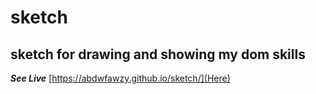 # sketch
## sketch for drawing and showing my dom skills
***See Live***
[https://abdwfawzy.github.io/sketch/](Here)

